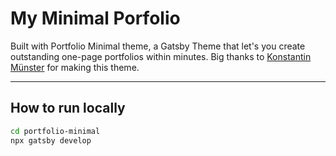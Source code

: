 # My Minimal Porfolio


Built with Portfolio Minimal theme, a Gatsby Theme that let's you create outstanding one-page portfolios within minutes. 
Big thanks to [Konstantin Münster](https://github.com/konstantinmuenster/gatsby-theme-portfolio-minimal) for making this theme.


---

## How to run locally

   ```sh
   cd portfolio-minimal
   npx gatsby develop
   ```


